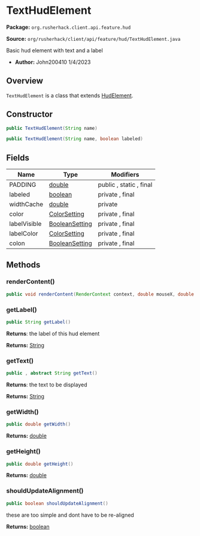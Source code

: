 # TextHudElement

**Package:** `org.rusherhack.client.api.feature.hud`

**Source:** `org/rusherhack/client/api/feature/hud/TextHudElement.java`

Basic hud element with text and a label
* **Author:** John200410 1/4/2023



## Overview

`TextHudElement` is a class that extends [HudElement](/client/api/feature/hud/HudElement.md).

## Constructor

```java
public TextHudElement(String name)
```

```java
public TextHudElement(String name, boolean labeled)
```

## Fields

| Name | Type | Modifiers |
|------|------|----------|
| PADDING | [double](https://docs.oracle.com/en/java/javase/21/docs/api/java.base/java/lang/Double.html) | public , static , final |
| labeled | [boolean](https://docs.oracle.com/en/java/javase/21/docs/api/java.base/java/lang/Boolean.html) | private , final |
| widthCache | [double](https://docs.oracle.com/en/java/javase/21/docs/api/java.base/java/lang/Double.html) | private |
| color | [ColorSetting](/client/api/setting/ColorSetting.md) | private , final |
| labelVisible | [BooleanSetting](/core/setting/BooleanSetting.md) | private , final |
| labelColor | [ColorSetting](/client/api/setting/ColorSetting.md) | private , final |
| colon | [BooleanSetting](/core/setting/BooleanSetting.md) | private , final |


## Methods

### renderContent()

```java
public void renderContent(RenderContext context, double mouseX, double mouseY)
```

### getLabel()

```java
public String getLabel()
```

**Returns**: the label of this hud element



**Returns:** [String](https://docs.oracle.com/en/java/javase/21/docs/api/java.base/java/lang/String.html)

### getText()

```java
public , abstract String getText()
```

**Returns**: the text to be displayed



**Returns:** [String](https://docs.oracle.com/en/java/javase/21/docs/api/java.base/java/lang/String.html)

### getWidth()

```java
public double getWidth()
```

**Returns:** [double](https://docs.oracle.com/en/java/javase/21/docs/api/java.base/java/lang/Double.html)

### getHeight()

```java
public double getHeight()
```

**Returns:** [double](https://docs.oracle.com/en/java/javase/21/docs/api/java.base/java/lang/Double.html)

### shouldUpdateAlignment()

```java
public boolean shouldUpdateAlignment()
```

these are too simple and dont have to be re-aligned

**Returns:** [boolean](https://docs.oracle.com/en/java/javase/21/docs/api/java.base/java/lang/Boolean.html)


